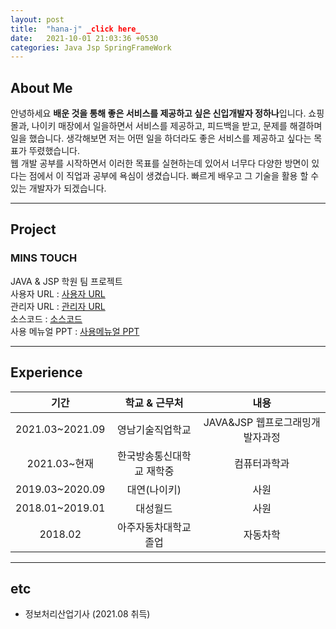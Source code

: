 ```yaml
---
layout: post
title:  "hana-j" _click here_
date:   2021-10-01 21:03:36 +0530
categories: Java Jsp SpringFrameWork
---
```

## About Me
 안녕하세요 **배운 것을 통해 좋은 서비스를 제공하고 싶은 신입개발자 정하나**입니다. 쇼핑몰과, 나이키 매장에서 일을하면서 서비스를 제공하고, 피드백을 받고, 문제를 해결하며 일을 했습니다. 생각해보면 저는 어떤 일을 하더라도 좋은 서비스를 제공하고 싶다는 목표가 뚜렸했습니다.<br>
웹 개발 공부를 시작하면서 이러한 목표를 실현하는데 있어서 너무다 다양한 방면이 있다는 점에서 이 직업과 공부에 욕심이 생겼습니다. 빠르게 배우고 그 기술을 활용 할 수 있는 개발자가 되겠습니다.

---
## Project
### MINS TOUCH
JAVA & JSP 학원 팀 프로젝트 <br>
사용자 URL : [사용자 URL](http://smart.swq.co.kr/MinsTouch/userMain.jsp)<br>
관리자 URL : [관리자 URL](http://smart.swq.co.kr/MinsTouch/adminMain.jsp)<br>
소스코드 : [소스코드](https://github.com/hana-j/MINSTOUCH)<br>
사용 메뉴얼 PPT : [사용메뉴얼 PPT](https://hana-j.tistory.com)

---
## Experience


|기간|학교 & 근무처|내용|
|:---:|:---:|:---:|
|2021.03~2021.09|영남기술직업학교|JAVA&JSP 웹프로그래밍개발자과정|
|2021.03~현재|한국방송통신대학교 재학중|컴퓨터과학과|
|2019.03~2020.09|대연(나이키)|사원|
|2018.01~2019.01|대성월드|사원|
|2018.02|아주자동차대학교 졸업|자동차학


---
## etc
* 정보처리산업기사 (2021.08 취득)
